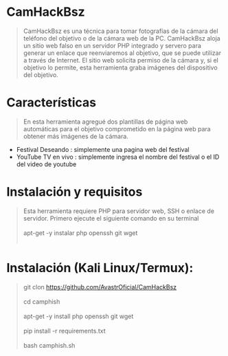 # CamHackBsz

> CamHackBsz es una técnica para tomar fotografías de la cámara del teléfono del objetivo o de la cámara web de la PC. CamHackBsz aloja un sitio web falso en un servidor PHP integrado y servero para generar un enlace que reenviaremos al objetivo, que se puede utilizar a través de Internet. El sitio web solicita permiso de la cámara y, si el objetivo lo permite, esta herramienta graba imágenes del dispositivo del objetivo.

# Características
> En esta herramienta agregué dos plantillas de página web automáticas para el objetivo comprometido en la página web para obtener más imágenes de la cámara.
- Festival Deseando : simplemente una pagina web del festival 
- YouTube TV en vivo : simplemente ingresa el nombre del festival o el ID del video de youtube

# Instalación y requisitos
> Esta herramienta requiere PHP para servidor web, SSH o enlace de servidor. Primero ejecute el siguiente comando en su terminal
<br></br>
> apt-get -y instalar php openssh git wget
<br></br>
# Instalación (Kali Linux/Termux):
> git clon https://github.com/AvastrOficial/CamHackBsz
<br></br>
> cd camphish
<br></br>
> apt-get -y install php openssh git wget
<br></br>
> pip install -r requirements.txt
<br></br>
> bash camphish.sh



  
